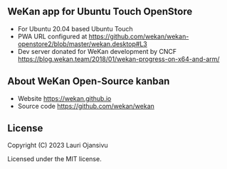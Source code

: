 ## WeKan app for Ubuntu Touch OpenStore

- For Ubuntu 20.04 based Ubuntu Touch
- PWA URL configured at https://github.com/wekan/wekan-openstore2/blob/master/wekan.desktop#L3
- Dev server donated for WeKan development by CNCF https://blog.wekan.team/2018/01/wekan-progress-on-x64-and-arm/

## About WeKan Open-Source kanban

- Website https://wekan.github.io
- Source code https://github.com/wekan/wekan

## License

Copyright (C) 2023  Lauri Ojansivu

Licensed under the MIT license.
